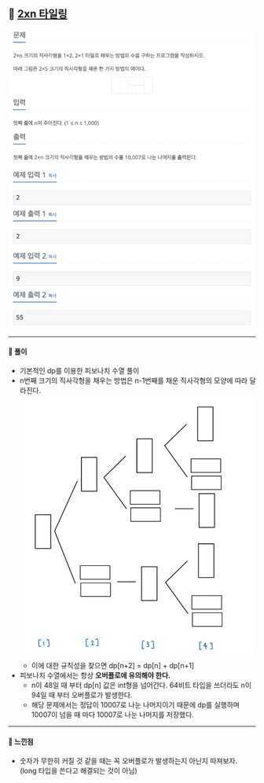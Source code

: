## 📖 [2xn 타일링](https://www.acmicpc.net/problem/11726)
<img src="./assets/11726_2xn타일링.png" width="600px" />

---
#### 📍 풀이
- 기본적인 dp를 이용한 피보나치 수열 풀이
- n번째 크기의 직사각형을 채우는 방법은 n-1번째를 채운 직사각형의 모양에 따라 달라진다.
  <img src="./assets/sol.jpeg" width="500px" />
  - 이에 대한 규칙성을 찾으면 dp[n+2] = dp[n] + dp[n+1]
- 피보나치 수열에서는 항상 **오버플로에 유의해야 한다.**
  - n이 48일 때 부터 dp[n] 값은 int형을 넘어간다. 64비트 타입을 쓰더라도 n이 94일 때 부터 오버플로가 발생한다.
  - 해당 문제에서는 정답이 10007로 나눈 나머지이기 때문에 dp를 실행하며 10007이 넘을 때 마다 10007로 나눈 나머지를 저장했다.

---
#### 📍 느낀점
- 숫자가 무한히 커질 것 같을 때는 꼭 오버플로가 발생하는지 아닌지 따져보자. (long 타입을 쓴다고 해결되는 것이 아님)